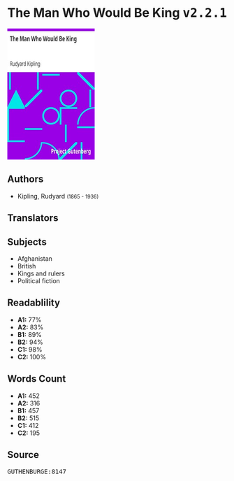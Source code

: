 # The Man Who Would Be King <kbd>v2.2.1</kbd>

![](./cover.medium.jpg "")

## Authors


 - Kipling, Rudyard <small>(1865 - 1936)</small>

## Translators



## Subjects


 - Afghanistan
 - British
 - Kings and rulers
 - Political fiction

## Readablility


 - **A1:** 77%
 - **A2:** 83%
 - **B1:** 89%
 - **B2:** 94%
 - **C1:** 98%
 - **C2:** 100%

## Words Count


 - **A1:** 452
 - **A2:** 316
 - **B1:** 457
 - **B2:** 515
 - **C1:** 412
 - **C2:** 195

## Source


<kbd>GUTHENBURGE:8147</kbd>
